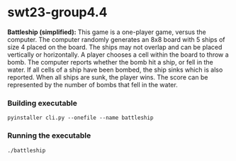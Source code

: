 # swt23-group4.4

**Battleship (simplified):** This game is a one-player game, versus the computer. The computer randomly generates an 8x8 board with 5 ships of size 4 placed on the board. The ships may not overlap and can be placed vertically or horizontally. A player chooses a cell within the board to throw a bomb. The computer reports whether the bomb hit a ship, or fell in the water. If all cells of a ship have been bombed, the ship sinks which is also reported. When all ships are sunk, the player wins. The score can be represented by the number of bombs that fell in the water.

### Building executable

```shell
pyinstaller cli.py --onefile --name battleship
```

### Running the executable

```shell
./battleship
```

